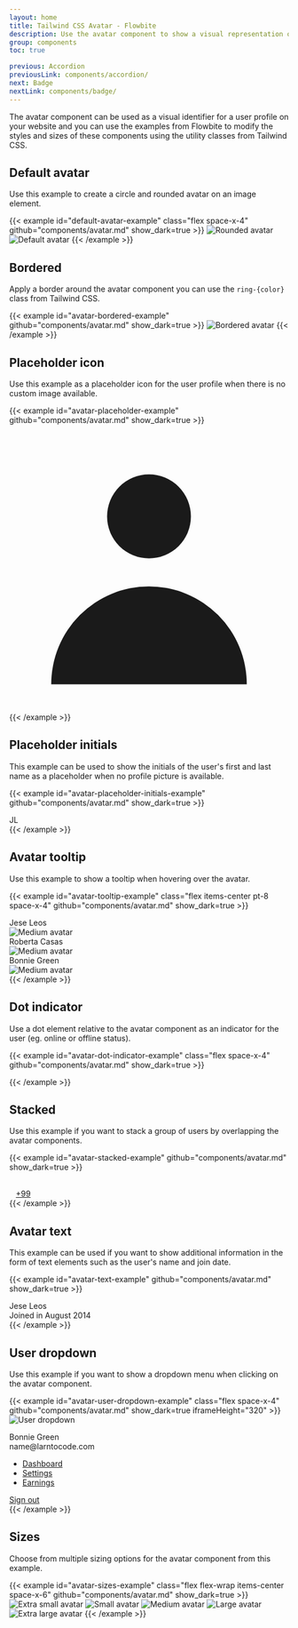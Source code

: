 ```yaml
---
layout: home
title: Tailwind CSS Avatar - Flowbite
description: Use the avatar component to show a visual representation of a user profile using an image element or SVG object based on multiple styles and sizes
group: components
toc: true

previous: Accordion
previousLink: components/accordion/
next: Badge
nextLink: components/badge/
---
```


The avatar component can be used as a visual identifier for a user profile on your website and you can use the examples from Flowbite to modify the styles and sizes of these components using the utility classes from Tailwind CSS.

## Default avatar

Use this example to create a circle and rounded avatar on an image element.

{{< example id="default-avatar-example" class="flex space-x-4" github="components/avatar.md" show_dark=true >}}
<img class="w-10 h-10 rounded-full" src="/docs/images/people/profile-picture-5.jpg" alt="Rounded avatar">
<img class="w-10 h-10 rounded" src="/docs/images/people/profile-picture-5.jpg" alt="Default avatar">
{{< /example >}}

## Bordered

Apply a border around the avatar component you can use the `ring-{color}` class from Tailwind CSS.

{{< example id="avatar-bordered-example" github="components/avatar.md" show_dark=true >}}
<img class="p-1 w-10 h-10 rounded-full ring-2 ring-gray-300 dark:ring-gray-500" src="/docs/images/people/profile-picture-5.jpg" alt="Bordered avatar">
{{< /example >}}

## Placeholder icon

Use this example as a placeholder icon for the user profile when there is no custom image available.

{{< example id="avatar-placeholder-example" github="components/avatar.md" show_dark=true >}}

<div class="overflow-hidden relative w-10 h-10 bg-gray-100 rounded-full dark:bg-gray-600">
    <svg class="absolute -left-1 w-12 h-12 text-gray-400" fill="currentColor" viewBox="0 0 20 20" xmlns="http://www.w3.org/2000/svg"><path fill-rule="evenodd" d="M10 9a3 3 0 100-6 3 3 0 000 6zm-7 9a7 7 0 1114 0H3z" clip-rule="evenodd"></path></svg>
</div>
{{< /example >}}

## Placeholder initials

This example can be used to show the initials of the user's first and last name as a placeholder when no profile picture is available.

{{< example id="avatar-placeholder-initials-example" github="components/avatar.md" show_dark=true >}}

<div class="inline-flex overflow-hidden relative justify-center items-center w-10 h-10 bg-gray-100 rounded-full dark:bg-gray-600">
    <span class="font-medium text-gray-600 dark:text-gray-300">JL</span>
</div>
{{< /example >}}

## Avatar tooltip

Use this example to show a tooltip when hovering over the avatar.

{{< example id="avatar-tooltip-example" class="flex items-center pt-8 space-x-4" github="components/avatar.md" show_dark=true >}}

<div>
  <div id="tooltip-jese" role="tooltip" class="inline-block absolute invisible z-10 py-2 px-3 text-sm font-medium text-white bg-gray-900 rounded-lg shadow-sm opacity-0 transition-opacity duration-300 tooltip dark:bg-gray-700">
      Jese Leos
      <div class="tooltip-arrow" data-popper-arrow></div>
  </div>
  <img data-tooltip-target="tooltip-jese" class="w-10 h-10 rounded" src="/docs/images/people/profile-picture-5.jpg" alt="Medium avatar">
</div>
<div>
  <div id="tooltip-roberta" role="tooltip" class="inline-block absolute invisible z-10 py-2 px-3 text-sm font-medium text-white bg-gray-900 rounded-lg shadow-sm opacity-0 transition-opacity duration-300 tooltip dark:bg-gray-700">
      Roberta Casas
      <div class="tooltip-arrow" data-popper-arrow></div>
  </div>
  <img data-tooltip-target="tooltip-roberta" class="w-10 h-10 rounded" src="/docs/images/people/profile-picture-4.jpg" alt="Medium avatar">
</div>
<div>
  <div id="tooltip-bonnie" role="tooltip" class="inline-block absolute invisible z-10 py-2 px-3 text-sm font-medium text-white bg-gray-900 rounded-lg shadow-sm opacity-0 transition-opacity duration-300 tooltip dark:bg-gray-700">
      Bonnie Green
      <div class="tooltip-arrow" data-popper-arrow></div>
  </div>
  <img data-tooltip-target="tooltip-bonnie" class="w-10 h-10 rounded" src="/docs/images/people/profile-picture-3.jpg" alt="Medium avatar">
</div>
{{< /example >}}

## Dot indicator

Use a dot element relative to the avatar component as an indicator for the user (eg. online or offline status).

{{< example id="avatar-dot-indicator-example" class="flex space-x-4" github="components/avatar.md" show_dark=true >}}

<div class="relative">
    <img class="w-10 h-10 rounded-full" src="/docs/images/people/profile-picture-5.jpg" alt="">
    <span class="top-0 left-7 absolute  w-3.5 h-3.5 bg-green-400 border-2 border-white dark:border-gray-800 rounded-full"></span>
</div>
<div class="relative">
    <img class="w-10 h-10 rounded" src="/docs/images/people/profile-picture-5.jpg" alt="">
    <span class="absolute top-0 left-8 transform -translate-y-1/2 w-3.5 h-3.5 bg-red-400 border-2 border-white dark:border-gray-800 rounded-full"></span>
</div>
<div class="relative">
    <img class="w-10 h-10 rounded-full" src="/docs/images/people/profile-picture-5.jpg" alt="">
    <span class="bottom-0 left-7 absolute  w-3.5 h-3.5 bg-green-400 border-2 border-white dark:border-gray-800 rounded-full"></span>
</div>
<div class="relative">
    <img class="w-10 h-10 rounded" src="/docs/images/people/profile-picture-5.jpg" alt="">
    <span class="absolute bottom-0 left-8 transform translate-y-1/4 w-3.5 h-3.5 bg-green-400 border-2 border-white dark:border-gray-800 rounded-full"></span>
</div>
{{< /example >}}

## Stacked

Use this example if you want to stack a group of users by overlapping the avatar components.

{{< example id="avatar-stacked-example" github="components/avatar.md" show_dark=true >}}

<div class="flex mb-5 -space-x-4">
    <img class="w-10 h-10 rounded-full border-2 border-white dark:border-gray-800" src="/docs/images/people/profile-picture-5.jpg" alt="">
    <img class="w-10 h-10 rounded-full border-2 border-white dark:border-gray-800" src="/docs/images/people/profile-picture-2.jpg" alt="">
    <img class="w-10 h-10 rounded-full border-2 border-white dark:border-gray-800" src="/docs/images/people/profile-picture-3.jpg" alt="">
    <img class="w-10 h-10 rounded-full border-2 border-white dark:border-gray-800" src="/docs/images/people/profile-picture-4.jpg" alt="">
</div>
<div class="flex -space-x-4">
    <img class="w-10 h-10 rounded-full border-2 border-white dark:border-gray-800" src="/docs/images/people/profile-picture-5.jpg" alt="">
    <img class="w-10 h-10 rounded-full border-2 border-white dark:border-gray-800" src="/docs/images/people/profile-picture-2.jpg" alt="">
    <img class="w-10 h-10 rounded-full border-2 border-white dark:border-gray-800" src="/docs/images/people/profile-picture-3.jpg" alt="">
    <a class="flex justify-center items-center w-10 h-10 text-xs font-medium text-white bg-gray-700 rounded-full border-2 border-white hover:bg-gray-600 dark:border-gray-800" href="#">+99</a>
</div>
{{< /example >}}

## Avatar text

This example can be used if you want to show additional information in the form of text elements such as the user's name and join date.

{{< example id="avatar-text-example" github="components/avatar.md" show_dark=true >}}

<div class="flex items-center space-x-4">
    <img class="w-10 h-10 rounded-full" src="/docs/images/people/profile-picture-5.jpg" alt="">
    <div class="font-medium dark:text-white">
        <div>Jese Leos</div>
        <div class="text-sm text-gray-500 dark:text-gray-400">Joined in August 2014</div>
    </div>
</div>
{{< /example >}}

## User dropdown

Use this example if you want to show a dropdown menu when clicking on the avatar component.

{{< example id="avatar-user-dropdown-example" class="flex space-x-4" github="components/avatar.md" show_dark=true iframeHeight="320" >}}
<img id="avatarButton" type="button" data-dropdown-toggle="userDropdown" data-dropdown-placement="bottom-start" class="w-10 h-10 rounded-full cursor-pointer" src="/docs/images/people/profile-picture-5.jpg" alt="User dropdown">

<!-- Dropdown menu -->
<div id="userDropdown" class="hidden z-10 w-44 bg-white rounded divide-y divide-gray-100 shadow dark:bg-gray-700 dark:divide-gray-600">
    <div class="py-3 px-4 text-sm text-gray-900 dark:text-white">
      <div>Bonnie Green</div>
      <div class="font-medium truncate">name@larntocode.com</div>
    </div>
    <ul class="py-1 text-sm text-gray-700 dark:text-gray-200" aria-labelledby="avatarButton">
      <li>
        <a href="#" class="block py-2 px-4 hover:bg-gray-100 dark:hover:bg-gray-600 dark:hover:text-white">Dashboard</a>
      </li>
      <li>
        <a href="#" class="block py-2 px-4 hover:bg-gray-100 dark:hover:bg-gray-600 dark:hover:text-white">Settings</a>
      </li>
      <li>
        <a href="#" class="block py-2 px-4 hover:bg-gray-100 dark:hover:bg-gray-600 dark:hover:text-white">Earnings</a>
      </li>
    </ul>
    <div class="py-1">
      <a href="#" class="block py-2 px-4 text-sm text-gray-700 hover:bg-gray-100 dark:hover:bg-gray-600 dark:text-gray-200 dark:hover:text-white">Sign out</a>
    </div>
</div>
{{< /example >}}

## Sizes

Choose from multiple sizing options for the avatar component from this example.

{{< example id="avatar-sizes-example" class="flex flex-wrap items-center space-x-6" github="components/avatar.md" show_dark=true >}}
<img class="w-6 h-6 rounded" src="/docs/images/people/profile-picture-5.jpg" alt="Extra small avatar">
<img class="w-8 h-8 rounded" src="/docs/images/people/profile-picture-5.jpg" alt="Small avatar">
<img class="w-10 h-10 rounded" src="/docs/images/people/profile-picture-5.jpg" alt="Medium avatar">
<img class="w-20 h-20 rounded" src="/docs/images/people/profile-picture-5.jpg" alt="Large avatar">
<img class="w-36 h-36 rounded" src="/docs/images/people/profile-picture-5.jpg" alt="Extra large avatar">
{{< /example >}}
